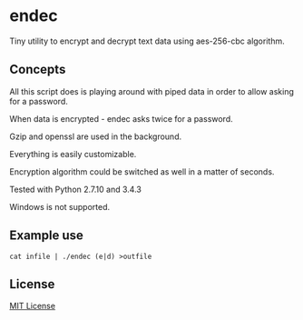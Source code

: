 # endec

Tiny utility to encrypt and decrypt text data using aes-256-cbc algorithm.

## Concepts

All this script does is playing around with piped data in order to allow
asking for a password.

When data is encrypted - endec asks twice for a password.

Gzip and openssl are used in the background.

Everything is easily customizable.

Encryption algorithm could be switched as well in a matter of seconds.

Tested with Python 2.7.10 and 3.4.3

Windows is not supported.

## Example use

```
cat infile | ./endec (e|d) >outfile
```

## License

[MIT License](LICENSE)
